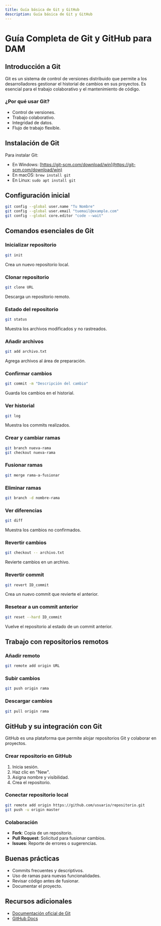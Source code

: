 ```yaml
---
title: Guía básica de Git y GitHub
description: Guía básica de Git y GitHub
---
```


# Guía Completa de Git y GitHub para DAM

## Introducción a Git
Git es un sistema de control de versiones distribuido que permite a los desarrolladores gestionar el historial de cambios en sus proyectos. Es esencial para el trabajo colaborativo y el mantenimiento de código.

### ¿Por qué usar Git?
- Control de versiones.
- Trabajo colaborativo.
- Integridad de datos.
- Flujo de trabajo flexible.

## Instalación de Git
Para instalar Git:
- En Windows: [https://git-scm.com/download/win](https://git-scm.com/download/win)
- En macOS: `brew install git`
- En Linux: `sudo apt install git`

## Configuración inicial
```bash
git config --global user.name "Tu Nombre"
git config --global user.email "tuemail@example.com"
git config --global core.editor "code --wait"
```

## Comandos esenciales de Git
### Inicializar repositorio
```bash
git init
```
Crea un nuevo repositorio local.

### Clonar repositorio
```bash
git clone URL
```
Descarga un repositorio remoto.

### Estado del repositorio
```bash
git status
```
Muestra los archivos modificados y no rastreados.

### Añadir archivos
```bash
git add archivo.txt
```
Agrega archivos al área de preparación.

### Confirmar cambios
```bash
git commit -m "Descripción del cambio"
```
Guarda los cambios en el historial.

### Ver historial
```bash
git log
```
Muestra los commits realizados.

### Crear y cambiar ramas
```bash
git branch nueva-rama
git checkout nueva-rama
```

### Fusionar ramas
```bash
git merge rama-a-fusionar
```

### Eliminar ramas
```bash
git branch -d nombre-rama
```

### Ver diferencias
```bash
git diff
```
Muestra los cambios no confirmados.

### Revertir cambios
```bash
git checkout -- archivo.txt
```
Revierte cambios en un archivo.

### Revertir commit
```bash
git revert ID_commit
```
Crea un nuevo commit que revierte el anterior.

### Resetear a un commit anterior
```bash
git reset --hard ID_commit
```
Vuelve el repositorio al estado de un commit anterior.

## Trabajo con repositorios remotos
### Añadir remoto
```bash
git remote add origin URL
```

### Subir cambios
```bash
git push origin rama
```

### Descargar cambios
```bash
git pull origin rama
```

## GitHub y su integración con Git
GitHub es una plataforma que permite alojar repositorios Git y colaborar en proyectos.

### Crear repositorio en GitHub
1. Inicia sesión.
2. Haz clic en "New".
3. Asigna nombre y visibilidad.
4. Crea el repositorio.

### Conectar repositorio local
```bash
git remote add origin https://github.com/usuario/repositorio.git
git push -u origin master
```

### Colaboración
- **Fork**: Copia de un repositorio.
- **Pull Request**: Solicitud para fusionar cambios.
- **Issues**: Reporte de errores o sugerencias.

## Buenas prácticas
- Commits frecuentes y descriptivos.
- Uso de ramas para nuevas funcionalidades.
- Revisar código antes de fusionar.
- Documentar el proyecto.

## Recursos adicionales
- [Documentación oficial de Git](https://git-scm.com/doc)
- [GitHub Docs](https://docs.github.com)

